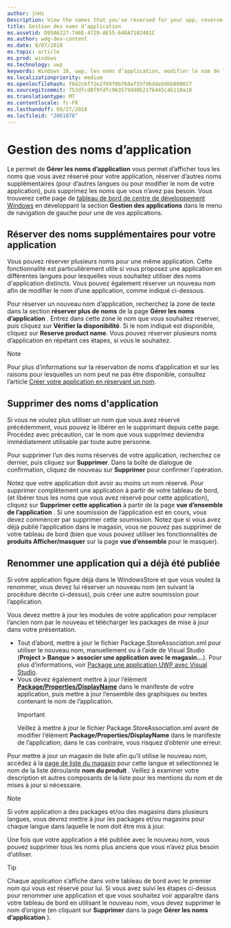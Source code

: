 ```yaml
---
author: jnHs
Description: View the names that you've reserved for your app, reserve additional names (for other languages or to change your app's name), and delete reserved names that you don't need anymore.
title: Gestion des noms d’application
ms.assetid: D95A6227-746E-4729-AE55-648A7102401C
ms.author: wdg-dev-content
ms.date: 8/07/2018
ms.topic: article
ms.prod: windows
ms.technology: uwp
keywords: Windows 10, uwp, les noms d’application, modifier le nom de l’application, nom d’application de mise à jour, nom du jeu, nom du produit
ms.localizationpriority: medium
ms.openlocfilehash: f0d2c6f72e2f69f0b768af55f9bddeb9bb008027
ms.sourcegitcommit: 753dfcd0f9fdfc963579dd0b217b445c4b110a18
ms.translationtype: MT
ms.contentlocale: fr-FR
ms.lasthandoff: 08/27/2018
ms.locfileid: "2861878"
---
```

# <a name="manage-app-names"></a>Gestion des noms d’application

Le permet de **Gérer les noms d’application** vous permet d’afficher tous les noms que vous avez réservé pour votre application, réserver d’autres noms supplémentaires (pour d’autres langues ou pour modifier le nom de votre application), puis supprimez les noms que vous n’avez pas besoin. Vous trouverez cette page de [tableau de bord de centre de développement Windows](https://partner.microsoft.com/dashboard) en développant la section **Gestion des applications** dans le menu de navigation de gauche pour une de vos applications.


## <a name="reserve-additional-names-for-your-app"></a>Réserver des noms supplémentaires pour votre application

Vous pouvez réserver plusieurs noms pour une même application. Cette fonctionnalité est particulièrement utile si vous proposez une application en différentes langues pour lesquelles vous souhaitez utiliser des noms d'application distincts. Vous pouvez également réserver un nouveau nom afin de modifier le nom d’une application, comme indiqué ci-dessous.

Pour réserver un nouveau nom d’application, recherchez la zone de texte dans la section **réserver plus de noms** de la page **Gérer les noms d’application** . Entrez dans cette zone le nom que vous souhaitez réserver, puis cliquez sur **Vérifier la disponibilité**. Si le nom indiqué est disponible, cliquez sur **Reserve product name**. Vous pouvez réserver plusieurs noms d’application en répétant ces étapes, si vous le souhaitez.

> [!NOTE]
> Pour plus d’informations sur la réservation de noms d’application et sur les raisons pour lesquelles un nom peut ne pas être disponible, consultez l’article [Créer votre application en réservant un nom](create-your-app-by-reserving-a-name.md).


## <a name="delete-app-names"></a>Supprimer des noms d'application

Si vous ne voulez plus utiliser un nom que vous avez réservé précédemment, vous pouvez le libérer en le supprimant depuis cette page. Procédez avec précaution, car le nom que vous supprimez deviendra immédiatement utilisable par toute autre personne.

Pour supprimer l’un des noms réservés de votre application, recherchez ce dernier, puis cliquez sur **Supprimer**. Dans la boîte de dialogue de confirmation, cliquez de nouveau sur **Supprimer** pour confirmer l'opération.

Notez que votre application doit avoir au moins un nom réservé. Pour supprimer complètement une application à partir de votre tableau de bord, (et libérer tous les noms que vous avez réservé pour cette application), cliquez sur **Supprimer cette application** à partir de la page **vue d’ensemble de l’application** . Si une soumission de l’application est en cours, vous devez commencer par supprimer cette soumission. Notez que si vous avez déjà publié l’application dans le magasin, vous ne pouvez pas supprimer de votre tableau de bord (bien que vous pouvez utiliser les fonctionnalités de **produits Afficher/masquer** sur la page **vue d’ensemble** pour le masquer). 


## <a name="rename-an-app-that-has-already-been-published"></a>Renommer une application qui a déjà été publiée

Si votre application figure déjà dans le WindowsStore et que vous voulez la renommer, vous devez lui réserver un nouveau nom (en suivant la procédure décrite ci-dessus), puis créer une autre soumission pour l’application. 

Vous devez mettre à jour les modules de votre application pour remplacer l’ancien nom par le nouveau et télécharger les packages de mise à jour dans votre présentation.
- Tout d’abord, mettre à jour le fichier Package.StoreAssociation.xml pour utiliser le nouveau nom, manuellement ou à l’aide de Visual Studio (**Project > Banque > associer une application avec le magasin...**). Pour plus d’informations, voir [Package une application UWP avec Visual Studio](../packaging/packaging-uwp-apps.md).
- Vous devez également mettre à jour l’élément [**Package/Properties/DisplayName**](https://docs.microsoft.com/uwp/schemas/appxpackage/uapmanifestschema/element-displayname) dans le manifeste de votre application, puis mettre à jour l’ensemble des graphiques ou textes contenant le nom de l’application. 
  > [!IMPORTANT]
  > Veillez à mettre à jour le fichier Package.StoreAssociation.xml avant de modifier l’élément **Package/Properties/DisplayName** dans le manifeste de l’application; dans le cas contraire, vous risquez d’obtenir une erreur.

Pour mettre à jour un magasin de liste afin qu’il utilise le nouveau nom, accédez à la [page de liste du magasin](create-app-store-listings.md) pour cette langue et sélectionnez le nom de la liste déroulante **nom du produit** . Veillez à examiner votre description et autres composants de la liste pour les mentions du nom et de mises à jour si nécessaire.

> [!NOTE]
> Si votre application a des packages et/ou des magasins dans plusieurs langues, vous devrez mettre à jour les packages et/ou magasins pour chaque langue dans laquelle le nom doit être mis à jour.

Une fois que votre application a été publiée avec le nouveau nom, vous pouvez supprimer tous les noms plus anciens que vous n’avez plus besoin d’utiliser.

> [!TIP]
> Chaque application s’affiche dans votre tableau de bord avec le premier nom qui vous est réservé pour lui. Si vous avez suivi les étapes ci-dessus pour renommer une application et que vous souhaitez voir apparaître dans votre tableau de bord en utilisant le nouveau nom, vous devez supprimer le nom d’origine (en cliquant sur **Supprimer** dans la page **Gérer les noms d’application** ). 

 

 




